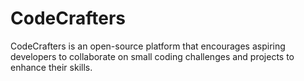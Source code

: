 # CodeCrafters
CodeCrafters is an open-source platform that encourages aspiring developers to collaborate on small coding challenges and projects to enhance their skills. 

